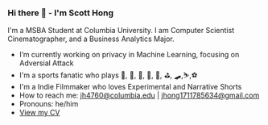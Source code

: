 ### Hi there 👋 - I'm Scott Hong

<!--
**jts-hong/jts-hong** is a ✨ _special_ ✨ repository because its `README.md` (this file) appears on your GitHub profile.



Here are some ideas to get you started:

- 🔭 I’m currently working on ...
- 🌱 I’m currently learning ...
- 👯 I’m looking to collaborate on ...
- 🤔 I’m looking for help with ...
- 💬 Ask me about ...
- 📫 How to reach me: ...
- 😄 Pronouns: ...
- ⚡ Fun fact: ...
-->
I'm a MSBA Student at Columbia University. I am Computer Scientist Cinematographer, and a Business Analytics Major. 

- I’m currently working on privacy in Machine Learning, focusing on Adversial Attack
- I'm a sports fanatic who plays 🏀, 🏈, 🥍, 🎾, 🥏, ⛳️, 🛹,⛷️,⚽️
- I'm a Indie Filmmaker who loves Experimental and Narrative Shorts
- How to reach me: jh4760@columbia.edu | jhong1711785634@gmail.com
- Pronouns: he/him
- [View my CV](https://drive.google.com/file/d/1P1icnvAAK2vQ_LLow7Bk9nyCrbyXd6Mf/view?usp=share_link)
